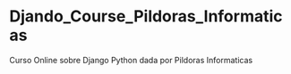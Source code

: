 # Djando_Course_Pildoras_Informaticas
Curso Online sobre Django Python dada por Pildoras Informaticas

